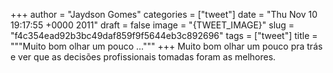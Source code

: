 
+++
author = "Jaydson Gomes"
categories = ["tweet"]
date = "Thu Nov 10 19:17:55 +0000 2011"
draft = false
image = "{TWEET_IMAGE}"
slug = "f4c354ead92b3bc49daf859f9f5644eb3c892696"
tags = ["tweet"]
title = """Muito bom olhar um pouco ..."""
+++
Muito bom olhar um pouco pra trás e ver que as decisões profissionais tomadas foram as melhores.
